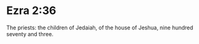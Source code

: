 # Ezra 2:36

The priests: the children of Jedaiah, of the house of Jeshua, nine hundred seventy and three.